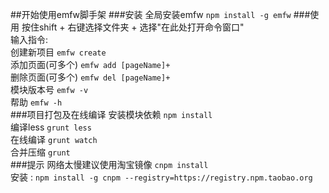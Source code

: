 ##开始使用emfw脚手架
###安装
全局安装emfw `npm install -g emfw`
###使用
按住shift + 右键选择文件夹 + 选择"在此处打开命令窗口"<br/>
输入指令:<br/>
创建新项目               `emfw create`<br/>
添加页面(可多个)         `emfw add [pageName]+`<br/>
删除页面(可多个)         `emfw del [pageName]+`<br/>
模块版本号               `emfw -v`<br/>
帮助                     `emfw -h`<br/>
###项目打包及在线编译
安装模块依赖 `npm install`<br/>
编译less `grunt less`<br/>
在线编译 `grunt watch`<br/>
合并压缩 `grunt`<br/>
###提示
网络太慢建议使用淘宝镜像 `cnpm install`<br/>
安装 : `npm install -g cnpm --registry=https://registry.npm.taobao.org`


